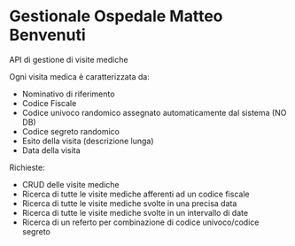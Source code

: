 # Gestionale Ospedale Matteo Benvenuti


API di gestione di visite mediche

Ogni visita medica è caratterizzata da:
- Nominativo di riferimento
- Codice Fiscale
- Codice univoco randomico assegnato automaticamente dal sistema (NO DB)
- Codice segreto randomico
- Esito della visita (descrizione lunga)
- Data della visita

Richieste:
- CRUD delle visite mediche
- Ricerca di tutte le visite mediche afferenti ad un codice fiscale
- Ricerca di tutte le visite mediche svolte in una precisa data
- Ricerca di tutte le visite mediche svolte in un intervallo di date
- Ricerca di un referto per combinazione di codice univoco/codice segreto